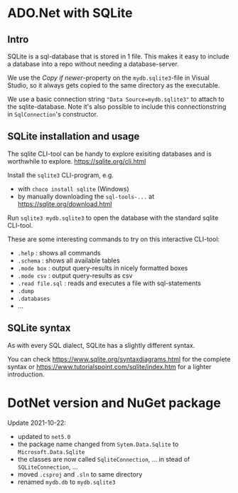 # ADO.Net with SQLite

## Intro

SQLite is a sql-database that is stored in 1 file.
This makes it easy to include a database into a repo without needing a database-server.

We use the *Copy if newer*-property on the `mydb.sqlite3`-file in Visual Studio,
so it always gets copied to the same directory as the executable.

We use a basic connection string `"Data Source=mydb.sqlite3"` to attach to the sqlite-database. Note it's also possible to include this connectionstring in `SqlConnection`'s constructor.

## SQLite installation and usage

The sqlite CLI-tool can be handy to explore exisiting databases
and is worthwhile to explore. https://sqlite.org/cli.html

Install the `sqlite3` CLI-program, e.g. 

- with `choco install sqlite` (Windows)
- by manually downloading the `sql-tools-...` at https://sqlite.org/download.html

Run `sqlite3 mydb.sqlite3` to open the database with the standard sqlite CLI-tool.

These are some interesting commands to try on this interactive CLI-tool:

- `.help` : shows all commands
- `.schema` : shows all available tables
- `.mode box` : output query-results in nicely formatted boxes
- `.mode csv` : output query-results as csv
- `.read file.sql` : reads and executes a file with sql-statements
- `.dump`
- `.databases`
- ...

## SQLite syntax

As with every SQL dialect, SQLite has a slightly different syntax.

You can check https://www.sqlite.org/syntaxdiagrams.html for the complete syntax or https://www.tutorialspoint.com/sqlite/index.htm for a lighter introduction.

# DotNet version and NuGet package

Update 2021-10-22:

- updated to `net5.0`
- the package name changed from `Sytem.Data.Sqlite` to `Microsoft.Data.Sqlite`
- the classes are now called `SqliteConnection`, ... in stead of `SQLiteConnection`, ...
- moved `.csproj` and `.sln` to same directory
- renamed `mydb.db` to `mydb.sqlite3`
